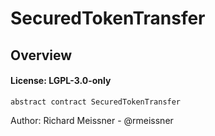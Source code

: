 # SecuredTokenTransfer

## Overview

#### License: LGPL-3.0-only

```solidity
abstract contract SecuredTokenTransfer
```

Author: Richard Meissner - @rmeissner